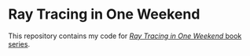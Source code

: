 # Ray Tracing in One Weekend

This repository contains my code for [_Ray Tracing in One Weekend_ book series].

[_Ray Tracing in One Weekend_ book series]: https://github.com/RayTracing/raytracing.github.io

